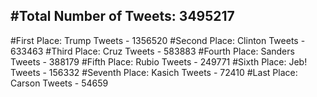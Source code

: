 #Total Number of Tweets: 3495217 
---
#First Place: Trump Tweets - 1356520
#Second Place: Clinton Tweets - 633463
#Third Place: Cruz Tweets - 583883
#Fourth Place: Sanders Tweets - 388179
#Fifth Place: Rubio Tweets - 249771
#Sixth Place: Jeb! Tweets - 156332
#Seventh Place: Kasich Tweets - 72410
#Last Place: Carson Tweets - 54659
